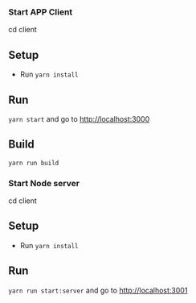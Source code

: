 ### Start APP Client
cd client

## Setup

* Run `yarn install`

## Run

`yarn start` and go to [http://localhost:3000](http://localhost:3000)  

## Build

`yarn run build`

### Start Node server

cd client

## Setup

* Run `yarn install`

## Run

`yarn run start:server` and go to [http://localhost:3001](http://localhost:3001)
